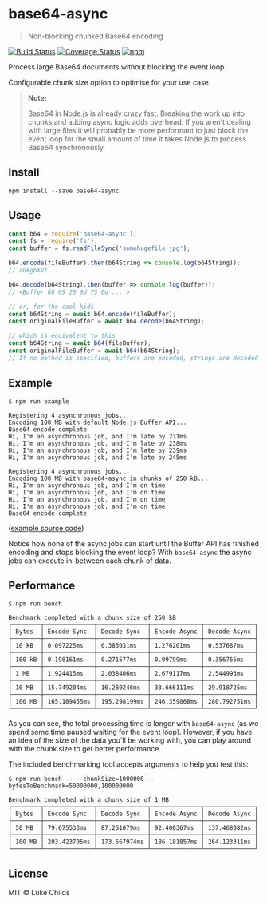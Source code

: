 # base64-async

> Non-blocking chunked Base64 encoding

[![Build Status](https://travis-ci.org/lukechilds/base64-async.svg?branch=master)](https://travis-ci.org/lukechilds/base64-async)
[![Coverage Status](https://coveralls.io/repos/github/lukechilds/base64-async/badge.svg?branch=master)](https://coveralls.io/github/lukechilds/base64-async?branch=master)
[![npm](https://img.shields.io/npm/v/base64-async.svg)](https://www.npmjs.com/package/base64-async)

Process large Base64 documents without blocking the event loop.

Configurable chunk size option to optimise for your use case.

> **Note:**
>
> Base64 in Node.js is already crazy fast. Breaking the work up into chunks and adding async logic adds overhead. If you aren't dealing with large files it will probably be more performant to just block the event loop for the small amount of time it takes Node.js to process Base64 synchronously.

## Install

```shell
npm install --save base64-async
```

## Usage

```js
const b64 = require('base64-async');
const fs = require('fs');
const buffer = fs.readFileSync('somehugefile.jpg');

b64.encode(fileBuffer).then(b64String => console.log(b64String));
// aGkgbXVt...

b64.decode(b64String).then(buffer => console.log(buffer));
// <Buffer 68 69 20 6d 75 6d ... >

// or, for the cool kids
const b64String = await b64.encode(fileBuffer);
const originalFileBuffer = await b64.decode(b64String);

// which is equivalent to this
const b64String = await b64(fileBuffer);
const originalFileBuffer = await b64(b64String);
// If no method is specified, buffers are encoded, strings are decoded
```

## Example

```
$ npm run example

Registering 4 asynchronous jobs...
Encoding 100 MB with default Node.js Buffer API...
Base64 encode complete
Hi, I'm an asynchronous job, and I'm late by 231ms
Hi, I'm an asynchronous job, and I'm late by 238ms
Hi, I'm an asynchronous job, and I'm late by 239ms
Hi, I'm an asynchronous job, and I'm late by 245ms

Registering 4 asynchronous jobs...
Encoding 100 MB with base64-async in chunks of 250 kB...
Hi, I'm an asynchronous job, and I'm on time
Hi, I'm an asynchronous job, and I'm on time
Hi, I'm an asynchronous job, and I'm on time
Hi, I'm an asynchronous job, and I'm on time
Base64 encode complete
```

([example source code](/examples))

Notice how none of the async jobs can start until the Buffer API has finished encoding and stops blocking the event loop? With `base64-async` the async jobs can execute in-between each chunk of data.

## Performance

```
$ npm run bench

Benchmark completed with a chunk size of 250 kB
┌────────┬──────────────┬──────────────┬──────────────┬──────────────┐
│ Bytes  │ Encode Sync  │ Decode Sync  │ Encode Async │ Decode Async │
├────────┼──────────────┼──────────────┼──────────────┼──────────────┤
│ 10 kB  │ 0.097225ms   │ 0.383031ms   │ 1.276201ms   │ 0.537687ms   │
├────────┼──────────────┼──────────────┼──────────────┼──────────────┤
│ 100 kB │ 0.198161ms   │ 0.271577ms   │ 0.99799ms    │ 0.356765ms   │
├────────┼──────────────┼──────────────┼──────────────┼──────────────┤
│ 1 MB   │ 1.924415ms   │ 2.038406ms   │ 2.679117ms   │ 2.544993ms   │
├────────┼──────────────┼──────────────┼──────────────┼──────────────┤
│ 10 MB  │ 15.749204ms  │ 16.280246ms  │ 33.666111ms  │ 29.918725ms  │
├────────┼──────────────┼──────────────┼──────────────┼──────────────┤
│ 100 MB │ 165.189455ms │ 195.298199ms │ 246.359068ms │ 280.792751ms │
└────────┴──────────────┴──────────────┴──────────────┴──────────────┘
```

As you can see, the total processing time is longer with `base64-async` (as we spend some time paused waiting for the event loop). However, if you have an idea of the size of the data you'll be working with, you can play around with the chunk size to get better performance.

The included benchmarking tool accepts arguments to help you test this:

```
$ npm run bench -- --chunkSize=1000000 --bytesToBenchmark=50000000,100000000

Benchmark completed with a chunk size of 1 MB
┌────────┬──────────────┬──────────────┬──────────────┬──────────────┐
│ Bytes  │ Encode Sync  │ Decode Sync  │ Encode Async │ Decode Async │
├────────┼──────────────┼──────────────┼──────────────┼──────────────┤
│ 50 MB  │ 79.675533ms  │ 87.251079ms  │ 92.400367ms  │ 137.468082ms │
├────────┼──────────────┼──────────────┼──────────────┼──────────────┤
│ 100 MB │ 203.423705ms │ 173.567974ms │ 186.181857ms │ 264.123311ms │
└────────┴──────────────┴──────────────┴──────────────┴──────────────┘
```

## License

MIT © Luke Childs
